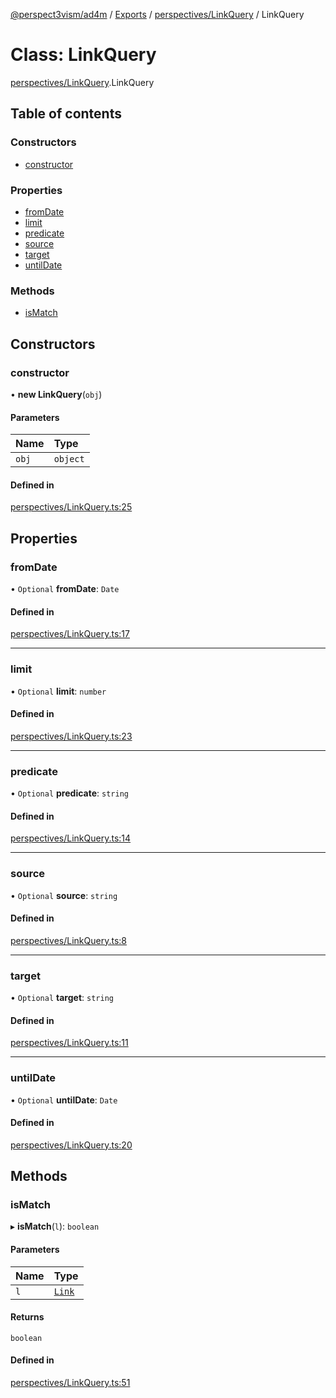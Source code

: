 [@perspect3vism/ad4m](../README.md) / [Exports](../modules.md) / [perspectives/LinkQuery](../modules/perspectives_LinkQuery.md) / LinkQuery

# Class: LinkQuery

[perspectives/LinkQuery](../modules/perspectives_LinkQuery.md).LinkQuery

## Table of contents

### Constructors

- [constructor](perspectives_LinkQuery.LinkQuery.md#constructor)

### Properties

- [fromDate](perspectives_LinkQuery.LinkQuery.md#fromdate)
- [limit](perspectives_LinkQuery.LinkQuery.md#limit)
- [predicate](perspectives_LinkQuery.LinkQuery.md#predicate)
- [source](perspectives_LinkQuery.LinkQuery.md#source)
- [target](perspectives_LinkQuery.LinkQuery.md#target)
- [untilDate](perspectives_LinkQuery.LinkQuery.md#untildate)

### Methods

- [isMatch](perspectives_LinkQuery.LinkQuery.md#ismatch)

## Constructors

### constructor

• **new LinkQuery**(`obj`)

#### Parameters

| Name | Type |
| :------ | :------ |
| `obj` | `object` |

#### Defined in

[perspectives/LinkQuery.ts:25](https://github.com/perspect3vism/ad4m/blob/d9ddd7e2/core/src/perspectives/LinkQuery.ts#L25)

## Properties

### fromDate

• `Optional` **fromDate**: `Date`

#### Defined in

[perspectives/LinkQuery.ts:17](https://github.com/perspect3vism/ad4m/blob/d9ddd7e2/core/src/perspectives/LinkQuery.ts#L17)

___

### limit

• `Optional` **limit**: `number`

#### Defined in

[perspectives/LinkQuery.ts:23](https://github.com/perspect3vism/ad4m/blob/d9ddd7e2/core/src/perspectives/LinkQuery.ts#L23)

___

### predicate

• `Optional` **predicate**: `string`

#### Defined in

[perspectives/LinkQuery.ts:14](https://github.com/perspect3vism/ad4m/blob/d9ddd7e2/core/src/perspectives/LinkQuery.ts#L14)

___

### source

• `Optional` **source**: `string`

#### Defined in

[perspectives/LinkQuery.ts:8](https://github.com/perspect3vism/ad4m/blob/d9ddd7e2/core/src/perspectives/LinkQuery.ts#L8)

___

### target

• `Optional` **target**: `string`

#### Defined in

[perspectives/LinkQuery.ts:11](https://github.com/perspect3vism/ad4m/blob/d9ddd7e2/core/src/perspectives/LinkQuery.ts#L11)

___

### untilDate

• `Optional` **untilDate**: `Date`

#### Defined in

[perspectives/LinkQuery.ts:20](https://github.com/perspect3vism/ad4m/blob/d9ddd7e2/core/src/perspectives/LinkQuery.ts#L20)

## Methods

### isMatch

▸ **isMatch**(`l`): `boolean`

#### Parameters

| Name | Type |
| :------ | :------ |
| `l` | [`Link`](links_Links.Link.md) |

#### Returns

`boolean`

#### Defined in

[perspectives/LinkQuery.ts:51](https://github.com/perspect3vism/ad4m/blob/d9ddd7e2/core/src/perspectives/LinkQuery.ts#L51)
